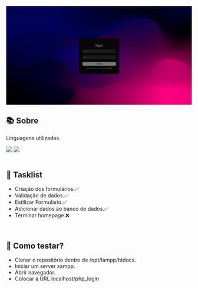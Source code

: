 
<img src=".repo_images/login.png" align="center" width="1000">

<br>

## 📚 Sobre
<p>Linguagens utilizadas.</p>

<div align="left">
 <img width="" src="https://img.shields.io/badge/PHP-777BB4?style=for-the-badge&logo=php&logoColor=white" />
 <img width="" src="https://img.shields.io/badge/CSS3-1572B6?style=for-the-badge&logo=css3&logoColor=white" />
</div>

<br>

## 📜 Tasklist

- Criação dos formulários.✅
- Validação de dados.✅
- Estilizar Formulário.✅
- Adicionar dados ao banco de dados.✅
- Terminar homepage.❌

<br>

## 🤔 Como testar?

- Clonar o repositório dentro de /opt/lampp/htdocs.
- Iniciar um server xampp.
- Abrir navegador.
- Colocar a URL localhost/php_login
